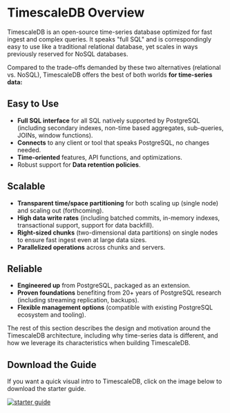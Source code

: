 # TimescaleDB Overview

TimescaleDB is an open-source time-series database optimized for fast
ingest and complex queries.  It speaks "full SQL" and is
correspondingly easy to use like a traditional relational database,
yet scales in ways previously reserved for NoSQL databases.

Compared to the trade-offs demanded by these two alternatives
(relational vs. NoSQL), TimescaleDB offers the best of both
worlds **for time-series data:**

## Easy to Use

- **Full SQL interface** for all SQL natively supported by
PostgreSQL (including secondary indexes, non-time based aggregates,
sub-queries, JOINs, window functions).
- **Connects** to any client or tool that speaks PostgreSQL, no changes needed.
- **Time-oriented** features, API functions, and optimizations.
- Robust support for **Data retention policies**.


## Scalable

- **Transparent time/space partitioning** for both scaling up (single node)
and scaling out (forthcoming).
- **High data write rates** (including batched commits, in-memory
indexes, transactional support, support for data backfill).
- **Right-sized chunks** (two-dimensional data partitions) on single nodes to
ensure fast ingest even at large data sizes.
- **Parallelized operations** across chunks and servers.

## Reliable

- **Engineered up** from PostgreSQL, packaged as an extension.
- **Proven foundations** benefiting from 20+ years of PostgreSQL
research (including streaming replication, backups).
- **Flexible management options** (compatible with existing PostgreSQL
ecosystem and tooling).

The rest of this section describes the design and motivation around the TimescaleDB
architecture, including why time-series data is different, and how we leverage
its characteristics when building TimescaleDB. 

## Download the Guide
If you want a quick visual intro to TimescaleDB, click on the image below to download the starter guide. 

[<img class="main-content__illustration"
src="https://assets.timescale.com/images/covers/TimescaleDB_Starter_Guide.svg" 
alt="starter guide"/>][starter-guide]


[starter-guide]: https://assets.timescale.com/resources/TimescaleDB_Starter_Guide.pdf


